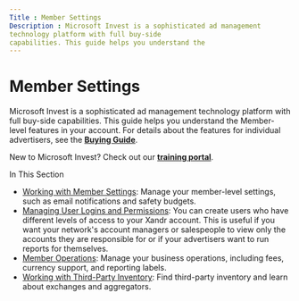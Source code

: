 ```yaml
---
Title : Member Settings
Description : Microsoft Invest is a sophisticated ad management
technology platform with full buy-side
capabilities. This guide helps you understand the
---
```



# Member Settings



Microsoft Invest is a sophisticated ad management
technology platform with full buy-side
capabilities. This guide helps you understand the
Member-level features in your account. For
details about the features for individual advertisers, see the
**<a href="buying-guide.md" class="xref">Buying Guide</a>**.

New to Microsoft Invest? Check out our
**<a href="xandr-training-portal.md" class="xref">training portal</a>**.



In This Section

- <a href="working-with-network-tools.md" class="xref">Working with
  Member Settings</a>: Manage your member-level
  settings, such as email notifications and safety budgets.
- <a href="managing-user-logins-and-permissions.md"
  class="xref">Managing User Logins and Permissions</a>: You can create
  users who have different levels of access to your
  Xandr account. This is useful if you want your
  network's account managers or salespeople to view only the accounts
  they are responsible for or if your advertisers want to run reports
  for themselves.
- <a href="network-operations.md" class="xref">Member Operations</a>:
  Manage your business operations, including fees, currency support, and
  reporting labels.
- <a href="working-with-third-party-inventory.md" class="xref">Working
  with Third-Party Inventory</a>: Find third-party inventory and learn
  about exchanges and aggregators.






